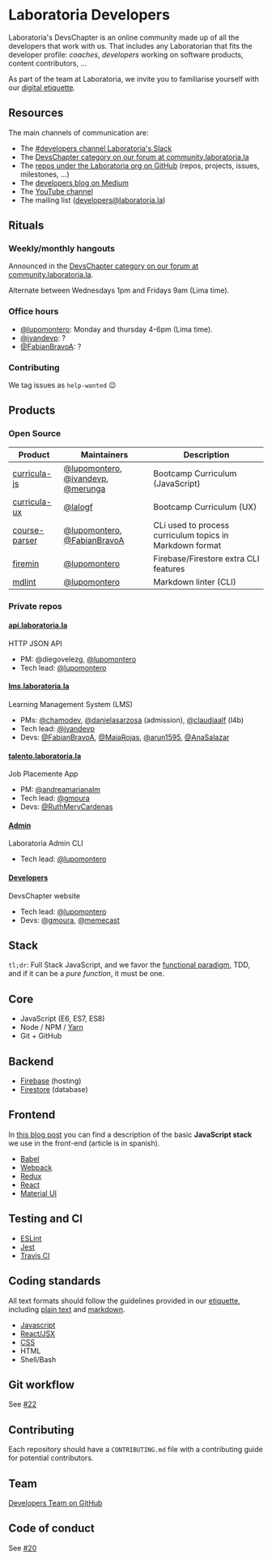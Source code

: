# Laboratoria Developers

Laboratoria's DevsChapter is an online community made up of all the
developers that work with us. That includes any Laboratorian that fits the
developer profile: _coaches_, _developers_ working on software products, content
contributors, ...

As part of the team at Laboratoria, we invite you to familiarise yourself with
our [digital etiquette](https://github.com/Laboratoria/etiquette).

## Resources

The main channels of communication are:

* The [#developers channel Laboratoria's Slack](https://laboratoriala.slack.com/messages/C7TE6F4G7/)
* The [DevsChapter category on our forum at community.laboratoria.la](http://community.laboratoria.la/c/devs-chapter)
* The [repos under the Laboratoria org on GitHub](https://github.com/Laboratoria)
  (repos, projects, issues, milestones, ...)
* The [developers blog on Medium](https://medium.com/laboratoria-developers)
* The [YouTube channel](https://www.youtube.com/channel/UCuWmQYAvytwSl6tqjOxV5Ow)
* The mailing list ([developers@laboratoria.la](mailto:developers@laboratoria.la))

## Rituals

### Weekly/monthly hangouts

Announced in the [DevsChapter category on our forum at community.laboratoria.la](http://community.laboratoria.la/c/devs-chapter).

Alternate between Wednesdays 1pm and Fridays 9am (Lima time).

### Office hours

* [@lupomontero](https://github.com/lupomontero): Monday and thursday 4-6pm (Lima time).
* [@ivandevp](https://github.com/ivandevp): ?
* [@FabianBravoA](https://github.com/FabianBravoA): ?

### Contributing

We tag issues as `help-wanted` :wink:

## Products

### Open Source

| Product |  Maintainers  | Description |
|----------|-----------|-------------|
| [curricula-js](https://github.com/Laboratoria/curricula-js) | [@lupomontero](https://github.com/lupomontero), [@ivandevp](https://github.com/ivandevp), [@merunga](https://github.com/merunga) | Bootcamp Curriculum (JavaScript)
| [curricula-ux](https://github.com/Laboratoria/curricula-ux) | [@lalogf](https://github.com/lalogf) | Bootcamp Curriculum (UX)
| [course-parser](https://github.com/Laboratoria/course-parser) | [@lupomontero](https://github.com/lupomontero), [@FabianBravoA](https://github.com/FabianBravoA) | CLi used to process curriculum topics in Markdown format
| [firemin](https://github.com/Laboratoria/firemin) | [@lupomontero](https://github.com/lupomontero) | Firebase/Firestore extra CLI features
| [mdlint](https://github.com/Laboratoria/mdlint) | [@lupomontero](https://github.com/lupomontero) | Markdown linter (CLI)

### Private repos

#### [api.laboratoria.la](https://github.com/Laboratoria/api.laboratoria.la)

HTTP JSON API

* PM: @diegovelezg, [@lupomontero](https://github.com/lupomontero)
* Tech lead: [@lupomontero](https://github.com/lupomontero)

#### [lms.laboratoria.la](https://github.com/Laboratoria/lms.laboratoria.la)

Learning Management System (LMS)

* PMs: [@chamodev](https://github.com/chamodev), [@danielasarzosa](https://github.com/danielasarzosa)
  (admission), [@claudiaalf](https://github.com/claudiaalf) (l4b)
* Tech lead: [@ivandevp](https://github.com/ivandevp)
* Devs: [@FabianBravoA](https://github.com/FabianBravoA), [@MaiaRojas](https://github.com/MaiaRojas),
  [@arun1595](https://github.com/arun1595), [@AnaSalazar](https://github.com/AnaSalazar)

#### [talento.laboratoria.la](https://github.com/Laboratoria/talento.laboratoria.la)

Job Placemente App

* PM: [@andreamarianalm](https://github.com/andreamarianalm)
* Tech lead: [@gmoura](https://github.com/gmoura)
* Devs: [@RuthMeryCardenas](https://github.com/RuthMeryCardenas)

#### [Admin](https://github.com/Laboratoria/admin)

Laboratoria Admin CLI

* Tech lead: [@lupomontero](https://github.com/lupomontero)

#### [Developers](https://github.com/Laboratoria/developers)

DevsChapter website

* Tech lead: [@lupomontero](https://github.com/lupomontero)
* Devs: [@gmoura](https://github.com/gmoura), [@memecast](https://github.com/memecast)

## Stack

`tl;dr`: Full Stack JavaScript, and we favor the [functional paradigm](https://medium.com/laboratoria-developers/tagged/functional-programming),
TDD, and if it can be a _pure function_, it must be one.

## Core

* JavaScript (E6, ES7, ES8)
* Node / NPM / [Yarn](https://yarnpkg.com/en/)
* Git + GitHub

## Backend

* [Firebase](https://firebase.google.com/) (hosting)
* [Firestore](https://firebase.google.com/docs/firestore/) (database)

## Frontend

In [this blog post](https://medium.com/laboratoria-developers/arquitectura-de-interfaces-web-parte-1-a41053c2a1f2)
you can find a description of the basic **JavaScript stack** we use in the
front-end (article is in spanish).

* [Babel](https://babeljs.io/)
* [Webpack](https://webpack.js.org/)
* [Redux](https://redux.js.org/)
* [React](https://reactjs.org/)
* [Material UI](https://material-ui.com/)

## Testing and CI

* [ESLint](https://eslint.org/)
* [Jest](https://jestjs.io/)
* [Travis CI](https://travis-ci.org/)

## Coding standards

All text formats should follow the guidelines provided in our [etiquette](https://github.com/Laboratoria/etiquette#writing), including
[plain text](https://github.com/Laboratoria/etiquette#plain-text) and
[markdown](https://github.com/Laboratoria/etiquette#markdown).

* [Javascript](https://github.com/airbnb/javascript)
* [React/JSX](https://github.com/airbnb/javascript/tree/master/react)
* [CSS](https://github.com/airbnb/css)
* HTML
* Shell/Bash

## Git workflow

See [#22](https://github.com/Laboratoria/developers.laboratoria.la/pull/22)

## Contributing

Each repository should have a `CONTRIBUTING.md` file with a contributing guide
for potential contributors.

## Team

[Developers Team on GitHub](https://github.com/orgs/Laboratoria/teams/developers/members)

## Code of conduct

See [#20](https://github.com/Laboratoria/developers.laboratoria.la/pull/20)
